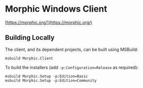 # Morphic Windows Client

[https://morphic.org/](https://morphic.org/)

## Building Locally

The client, and its dependent projects, can be built using MSBuild:

    msbuild Morphic.Client

To build the installers (add `-p:Configuration=Release` as required):

    msbuild Morphic.Setup -p:Edition=Basic
    msbuild Morphic.Setup -p:Edition=Community

